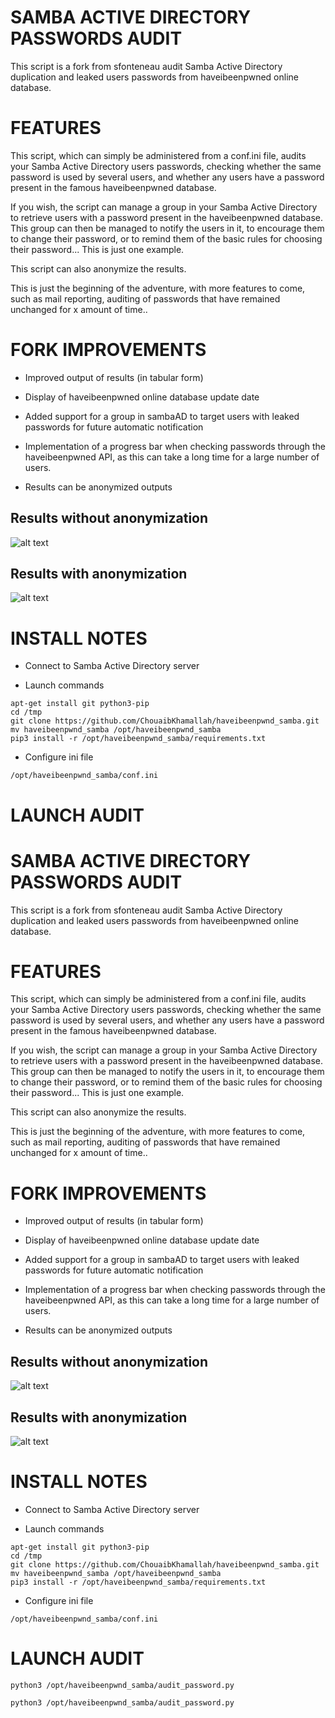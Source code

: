 SAMBA ACTIVE DIRECTORY PASSWORDS AUDIT
======================================

This script is a fork from sfonteneau audit Samba Active Directory duplication and leaked users passwords from haveibeenpwned online database.


FEATURES
========

This script, which can simply be administered from a conf.ini file, audits your Samba Active Directory users passwords, checking whether the same password is used by several users, and whether any users have a password present in the famous haveibeenpwned database. 

If you wish, the script can manage a group in your Samba Active Directory to retrieve users with a password present in the haveibeenpwned database. This group can then be managed to notify the users in it, to encourage them to change their password, or to remind them of the basic rules for choosing their password... This is just one example. 

This script can also anonymize the results. 

This is just the beginning of the adventure, with more features to come, such as mail reporting, auditing of passwords that have remained unchanged for x amount of time..


FORK IMPROVEMENTS 
=================

- Improved output of results (in tabular form)

- Display of haveibeenpwned online database update date

- Added support for a group in sambaAD to target users with leaked passwords for future automatic notification

- Implementation of a progress bar when checking passwords through the haveibeenpwned API, as this can take a long time for a large number of users.

- Results can be anonymized outputs

Results without anonymization
-----------------------------

![alt text](https://github.com/ChouaibKhamallah/haveibeenpwnd_samba/blob/master/example.png?raw=true)

Results with anonymization
--------------------------

![alt text](https://github.com/ChouaibKhamallah/haveibeenpwnd_samba/blob/master/example_anonymization.png?raw=true)

INSTALL NOTES
=============

- Connect to Samba Active Directory server

- Launch commands

```
apt-get install git python3-pip
cd /tmp
git clone https://github.com/ChouaibKhamallah/haveibeenpwnd_samba.git
mv haveibeenpwnd_samba /opt/haveibeenpwnd_samba
pip3 install -r /opt/haveibeenpwnd_samba/requirements.txt
```

- Configure ini file

```
/opt/haveibeenpwnd_samba/conf.ini
```

LAUNCH AUDIT
============
SAMBA ACTIVE DIRECTORY PASSWORDS AUDIT
======================================

This script is a fork from sfonteneau audit Samba Active Directory duplication and leaked users passwords from haveibeenpwned online database.


FEATURES
========

This script, which can simply be administered from a conf.ini file, audits your Samba Active Directory users passwords, checking whether the same password is used by several users, and whether any users have a password present in the famous haveibeenpwned database. 

If you wish, the script can manage a group in your Samba Active Directory to retrieve users with a password present in the haveibeenpwned database. This group can then be managed to notify the users in it, to encourage them to change their password, or to remind them of the basic rules for choosing their password... This is just one example. 

This script can also anonymize the results. 

This is just the beginning of the adventure, with more features to come, such as mail reporting, auditing of passwords that have remained unchanged for x amount of time..


FORK IMPROVEMENTS 
=================

- Improved output of results (in tabular form)

- Display of haveibeenpwned online database update date

- Added support for a group in sambaAD to target users with leaked passwords for future automatic notification

- Implementation of a progress bar when checking passwords through the haveibeenpwned API, as this can take a long time for a large number of users.

- Results can be anonymized outputs

Results without anonymization
-----------------------------

![alt text](https://github.com/ChouaibKhamallah/haveibeenpwnd_samba/blob/master/example.png?raw=true)

Results with anonymization
--------------------------

![alt text](https://github.com/ChouaibKhamallah/haveibeenpwnd_samba/blob/master/example_anonymization.png?raw=true)

INSTALL NOTES
=============

- Connect to Samba Active Directory server

- Launch commands

```
apt-get install git python3-pip
cd /tmp
git clone https://github.com/ChouaibKhamallah/haveibeenpwnd_samba.git
mv haveibeenpwnd_samba /opt/haveibeenpwnd_samba
pip3 install -r /opt/haveibeenpwnd_samba/requirements.txt
```

- Configure ini file

```
/opt/haveibeenpwnd_samba/conf.ini
```

LAUNCH AUDIT
============

```
python3 /opt/haveibeenpwnd_samba/audit_password.py
```

```
python3 /opt/haveibeenpwnd_samba/audit_password.py
```
